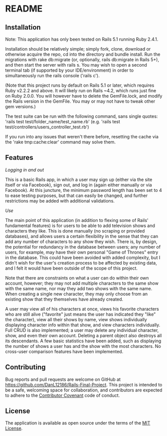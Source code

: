 # README

## Installation

  Note: This application has only been tested on Rails 5.1 running Ruby 2.4.1.

  Installation should be relatively simple; simply fork, clone, download or otherwise acquire the repo, cd into the directory and bundle install. Run the migrations with rake db:migrate (or, optionally, rails db:migrate in Rails 5+), and then start the server with rails s. You may wish to open a second terminal tab (if supported by your IDE/environment) in order to simultaneously run the rails console ('rails c').

  (Note that this project runs by default on Rails 5.1 or later, which requires Ruby v2.2.2 and above. It will likely run on Rails ~4.2, which runs just fine on Ruby 2.0.0. You will however have to delete the GemFile.lock, and modify the Rails version in the GemFile. You may or may not have to tweak other gem versions.)

  The test suite can be run with the following command, sans single quotes: 'rails test test/folder_name/test_name.rb' (e.g. 'rails test test/controllers/users_controller_test.rb')

  If you run into any issues that weren't there before, resetting the cache via the 'rake tmp:cache:clear' command may solve them.

## Features

  *Logging in and out*

  This is a basic Rails app, in which a user may sign up (either via the site itself or via Facebook), sign out, and log in (again either manually or via Facebook). At this juncture, the minimum password length has been set to 4 to ease testing purposes, but that can easily be changed, and further restrictions may be added with additional validations.

  *Use*

  The main point of this application (in addition to flexing some of Rails' fundamental features) is for users to be able to add television shows and characters they like. This is done manually (no scraping or provided databases), and allows users a certain flexibility in the sense that they can add any number of characters to any show they wish. There is, by design, the potential for redundancy in the database between users; any number of users, for example, may have their own personal "Game of Thrones" entry in the database. This could have been avoided with added complexity, but I didn't wish for the user's creation process to be affected by existing data, and I felt it would have been outside of the scope of this project.

  Note that there are constraints on what a user can do within their own account, however; they may not add multiple characters to the same show with the same name, nor may they add two shows with the same name. When creating a single new character, they may only choose from an existing show that they themselves have already created.

  A user may view all of his characters at once, views his favorite characters who are still alive ("favorite" just means the user has indicated they "like" the character), view all their shows by name, view shows individually displaying character info within that show, and view characters individually. Full CRUD is also implemented; a user may delete any individual character, show, and even their own account. Deleting a parent object also destroys all its descendants. A few basic statistics have been added, such as displaying the number of shows a user has and the show with the most characters. No cross-user comparison features have been implemented.

## Contributing

  Bug reports and pull requests are welcome on GitHub at https://github.com/DanL12186/Rails-Final-Project. This project is intended to be a safe, welcoming space for collaboration, and contributors are expected to adhere to the [Contributor Covenant](http://contributor-covenant.org) code of conduct.

## License

  The application is available as open source under the terms of the [MIT License](http://opensource.org/licenses/MIT).
